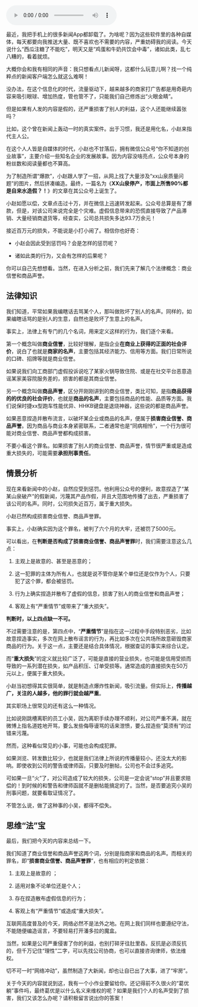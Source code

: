 <audio title="07 _ 编造流言蹭热度？看守所里降温度！" src="https://static001.geekbang.org/resource/audio/2e/f4/2eb8e67c957c28445c3c80f75ca9ebf4.mp3" controls="controls"></audio> 
<p>最近，我把手机上的很多新闻App都卸载了。为啥呢？因为这些软件里的各种自媒体，每天都要向我推送大量、既不喜欢也不需要的内容，严重妨碍我的阅读。今天说什么“西瓜注糖了不能吃”，明天又是“鸡蛋和牛奶共饮会中毒”，诸如此类，乱七八糟的，看着就烦。</p><p>大概你会和我有相同的声音：我只想看点儿新闻呀，这都什么玩意儿啊？找一个纯粹点的新闻客户端怎么就这么难啊！</p><p>没办法，在这个信息化的时代，流量驱动下，越来越多的商家打广告都是用奇葩内容来吸引眼球、增加热度，管也管不了，只能我们自己修炼出“火眼金睛”。</p><p>但是如果有人发的内容是假的，还严重损害了别人的利益，这个人还能继续嚣张吗？</p><p>比如，这个曾在新闻上轰动一时的真实案件。出于习惯，我还是用化名，小赵来指代主人公。</p><p>在这个人人皆是自媒体的时代，小赵也不甘落后，拥有微信公众号“你不知道的创业故事”，主要介绍一些知名企业的发展故事。因为内容没啥亮点，公众号本身的粉丝数和阅读量都也不算高。</p><p>为了制造所谓“爆款”，小赵跟人学了一招，从网上找了大量涉及“xx山泉质量问题”的图片，然后拼凑编造。最终，一篇名为《<strong>XX山泉停产，市面上所售90%都是自来水造假？！</strong>》的文章在其公众号上诞生了。</p><!-- [[[read_end]]] --><p>小赵如愿以偿，文章点击过十万，并在微信上迅速转发起来。公众号总算是有了爆款，但是，对该公司来说完全是个灾难。虚假信息带来的恐慌直接导致了产品滞销、大量经销商退货等，经查实，公司总共损失多达93.7万余元！</p><p>接近百万元的损失，不能说是小打小闹了。相信你也好奇：</p><ul>
<li>
<p>小赵会因此受到惩罚吗？会是怎样的惩罚呢？</p>
</li>
<li>
<p>诸如此类的行为，又会有怎样的后果呢？</p>
</li>
</ul><p>你可以自己先想想看。当然，在进入分析之前，我们先来了解几个法律概念：商业信誉和商品声誉。</p><h2>法律知识</h2><p>我们知道，平常如果我编瞎话去骂某个人，那叫做败坏了别人的名声。同样的，如果编瞎话骂的是别人的生意，自然也是败坏了生意上的名声。</p><p>事实上，法律上有专门的几个名词，用来定义这样的行为，我们逐个来看。</p><p>第一个概念叫做<strong>商业信誉</strong>，比较好理解，是指企业<strong>在商业上获得的正面的社会评价</strong>，说白了也就是<strong>商家的名声</strong>，主要包括其经济能力、信用等方面。<span class="orange">我们日常所说的口碑、招牌等就是商业信誉</span>。</p><p>如果说我们向工商部门虚假投诉说吃了某家火锅导致住院、或是在社交平台恶意造谣某家美容院服务差的，损害的都是其商业信誉。</p><p>另一个概念叫做<strong>商品声誉</strong>，区分开刚刚讲到的商业信誉，类比可知，是指<strong>商品获得的的优良的社会评价</strong>，也就是<strong>商品的名声</strong>，<span class="orange">主要包括商品的性能、品质等方面</span>。我们说保时捷xx型跑车性能优异、HHKB键盘是退烧神器，这些说的都是商品声誉。</p><p>如果恶意捏造并散布流言，以破坏某企业或商品的名声，便属于<strong>损害商业信誉、商品声誉</strong>。因为商品与商业本身紧密联系，二者通常也是“同病相怜”，一个行为很可能对商业信誉、商品声誉都构成损害。</p><p>不要小看这个罪名。如果损害了别人的商业信誉、商品声誉，情节很严重或是造成重大损失的，可能需要<strong>承担刑事责任</strong>。</p><h2>情景分析</h2><p>现在来看新闻中的小赵，自然应受到惩罚。他利用公众号的便利，故意捏造了“某某山泉破产”的假新闻，污蔑其产品作假，并且大范围地传播了出去，严重损害了该公司的名声。同时，公司损失近百万，属于重大损失。</p><p>小赵已然构成损害商业信誉、商品声誉罪。</p><p>事实上，小赵确实因为这个罪名，被判了六个月的大牢，还被罚了5000元。</p><p>可以看出，在<strong>判断是否构成了损害商业信誉、商品声誉罪</strong>时，我们需要注意这么几点：</p><ol>
<li>
<p>主观上是故意的、甚至是恶意的；</p>
</li>
<li>
<p>这一犯罪的主体为所有人，也就是说不管你是某个单位还是仅作为个人，只要犯了这个罪，都会被惩罚。</p>
</li>
<li>
<p>行为上确实捏造并散布了虚假的信息，损害了别人的商业信誉和商品声誉；</p>
</li>
<li>
<p>客观上有“严重情节”或带来了“重大损失”。</p>
</li>
</ol><p><strong>判断时，以上四点缺一不可。</strong></p><p>不过需要注意的是，第四点中，“<strong>严重情节</strong>”是指在这一过程中手段特别恶劣，比如故意捏造事实，多次在网上散布谣言的行为，再比如多次在公共场所故意砸毁商家商品的行为。关于这一点，主要还是结合具体情况，根据查证的事实来综合认定。</p><p>而“<strong>重大损失</strong>”的定义就比较广泛了，可能是直接的营业损失，也可能是信用受损而导致的一系列潜在损失，如产品积压、订单受损等。通常造成的直接损失在50万元以上，便属于重大损失。</p><p>小赵当初想得其实很简单，就是制造点爆炸性新闻，吸引流量。但实际上，<strong>传播越广，关注的人越多，他的罪行就会越严重</strong>。</p><p>其实职场上很常见的还有这么一种情况。</p><p>比如说刚跳槽离职的员工小吴，因为离职手续办理不顺利，对公司严重不满，就在微博上指名道姓地开骂，要么发些侮辱谩骂的话来泄愤，要么捏造些“莫须有”的过错来污蔑。</p><p>然而，这种看似常见的小事，可能也会构成犯罪。</p><p>如果浏览、转发数比较少，也就是我们法律上所说的传播量较小，还没太大的影响。即使收到公司的警告或律师函，只要及时删帖，公司也不会过多追究。</p><p>可如果一旦“火”了，对公司造成了较大的损失，公司是一定会说“stop”并且要求赔偿的！到时候的和警告和律师函就不是删帖能搞定的了。当然，是否要追究小吴的刑事问题，就要看取证情况了。</p><p>不管怎么说，做了这种事的小吴，都得不偿失。</p><h2>思维“法”宝</h2><p>最后，我们把今天的内容来总结一下。</p><p>我们知道了商业信誉和商品声誉这两个词，分别是指商家和商品的名声。而相关的罪名，即“<strong>损害商业信誉、商品声誉罪</strong>”，也有相应的判定依据：</p><ol>
<li>
<p>主观上是故意的 ；</p>
</li>
<li>
<p>适用对象不论单位还是个人；</p>
</li>
<li>
<p>存在捏造散布虚假信息的行为；</p>
</li>
<li>
<p>客观上有“严重情节”或造成“重大损失”。</p>
</li>
</ol><p><img src="https://static001.geekbang.org/resource/image/39/70/39909bbe5626b358a58fd87d07903a70.jpg" alt=""><br>
互联网高度普及的今天，网络必然不是法外之地。在网上我们同样也要遵纪守法，不能随便编造谣言，不要轻易打开潘多拉的魔盒。</p><p>当然，如果是公司严重侵害了你的利益，也别打碎牙往肚里吞。反抗是必须反抗的，但千万记住“理性”二字，可以先找公司协商，也可以直接咨询律师，依法维权。</p><p>切不可一时“网络冲动”，虽然制造了大新闻，却也让自已出了大事，进了“牢房”。</p><p>关于今天的内容就说到这，我有一个小作业要留给你。还记得前不久很火的“葛优躺”事件吗，最终葛优是以什么名义来维权的呢？如果是我们个人的名声受到了损害，我们又该怎么办呢？请积极留言说出你的答案！</p><p></p>